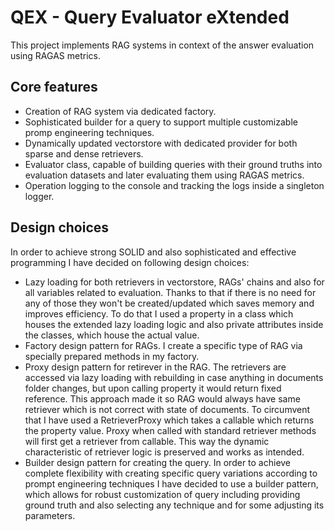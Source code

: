 # QEX - Query Evaluator eXtended
This project implements RAG systems in context of the answer evaluation using RAGAS metrics.

## Core features
- Creation of RAG system via dedicated factory.
- Sophisticated builder for a query to support multiple customizable promp engineering techniques.
- Dynamically updated vectorstore with dedicated provider for both sparse and dense retrievers.
 - Evaluator class, capable of building queries with their ground truths into evaluation datasets and later evaluating them using RAGAS metrics.
 - Operation logging to the console and tracking the logs inside a singleton logger.

 ## Design choices
 In order to achieve strong SOLID and also sophisticated and effective programming I have decided on following design choices:
 - Lazy loading for both retrievers in vectorstore, RAGs' chains and also for all variables related to evaluation. Thanks to that if there is no need for any of those they won't be created/updated which saves memory and improves efficiency. To do that I used a property in a class which houses the extended lazy loading logic and also private attributes inside the classes, which house the actual value.
 - Factory design pattern for RAGs. I create a specific type of RAG via specially prepared methods in my factory.
 - Proxy design pattern for retirever in the RAG. The retrievers are accessed via lazy loading with rebuilding in case anything in documents folder changes, but upon calling property it would return fixed reference. This approach made it so RAG would always have same retriever which is not correct with state of documents. To circumvent that I have used a RetrieverProxy which takes a callable which returns the property value. Proxy when called with standard retriever methods will first get a retriever from callable. This way the dynamic characteristic of retriever logic is preserved and works as intended.
 - Builder design pattern for creating the query. In order to achieve complete flexibility with creating specific query variations according to prompt engineering techniques I have decided to use a builder pattern, which allows for robust customization of query including providing ground truth and also selecting any technique and for some adjusting its parameters.
 